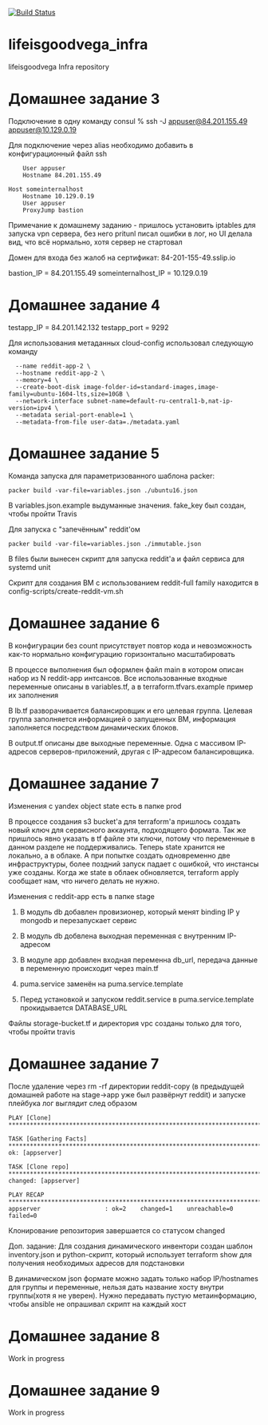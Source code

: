 [![Build Status](https://travis-ci.com/Otus-DevOps-2020-08/lifeisgoodvega_infra.svg?branch=master)](https://travis-ci.com/Otus-DevOps-2020-08/lifeisgoodvega_infra)

# lifeisgoodvega_infra
lifeisgoodvega Infra repository


# Домашнее задание 3
Подключение в одну команду
consul % ssh -J appuser@84.201.155.49 appuser@10.129.0.19

Для подключение через alias необходимо добавить в конфигурационный файл ssh
```Host bastion
	User appuser
	Hostname 84.201.155.49

Host someinternalhost
	Hostname 10.129.0.19
	User appuser
	ProxyJump bastion
```

Примечание к домашнему заданию - пришлось установить iptables для запуска vpn сервера, без него pritunl
писал ошибки в лог, но UI делала вид, что всё нормально, хотя сервер не стартовал

Домен для входа без жалоб на сертификат: 84-201-155-49.sslip.io

bastion_IP = 84.201.155.49
someinternalhost_IP = 10.129.0.19

# Домашнее задание 4
testapp_IP = 84.201.142.132
testapp_port = 9292

Для использования метаданных cloud-config использовал следующую команду

```yc compute instance create \
  --name reddit-app-2 \
  --hostname reddit-app-2 \
  --memory=4 \
  --create-boot-disk image-folder-id=standard-images,image-family=ubuntu-1604-lts,size=10GB \
  --network-interface subnet-name=default-ru-central1-b,nat-ip-version=ipv4 \
  --metadata serial-port-enable=1 \
  --metadata-from-file user-data=./metadata.yaml
  ```

# Домашнее задание 5

Команда запуска для параметризованного шаблона packer:

```packer build -var-file=variables.json ./ubuntu16.json```

В variables.json.example выдуманные значения.
fake_key был создан, чтобы пройти Travis

Для запуска с "запечённым" reddit'ом

```packer build -var-file=variables.json ./immutable.json```

В files были вынесен скрипт для запуска reddit'а и файл сервиса для systemd unit

Скрипт для создания ВМ с использованием reddit-full family находится в config-scripts/create-reddit-vm.sh

# Домашнее задание 6

В конфигурации без count присутствует повтор кода и невозможность как-то нормально конфигурацию горизонтально масштабировать

В процессе выполнения был оформлен файл main в котором описан набор из N reddit-app интсансов. Все использованные входные переменные
описаны в variables.tf, а в terraform.tfvars.example пример их заполнения

В lb.tf разворачивается балансировщик и его целевая группа. Целевая группа заполняется информацией о запущенных ВМ, информация заполняется
посредством динамических блоков.

В output.tf описаны две выходные переменные. Одна с массивом IP-адресов серверов-приложений, другая с IP-адресом балансировщика.

# Домашнее задание 7

Изменения с yandex object state есть в папке prod

В процессе создания s3 bucket'а для terraform'а пришлось создать новый ключ для сервисного аккаунта, подходящего формата. Так же пришлось
явно указать в tf файле эти ключи, потому что переменные в данном разделе не поддерживались. Теперь state хранится не локально,
а в облаке. А при попытке создать одновременно две инфраструктуры, более поздний запуск падает с ошибкой, что инстансы уже созданы. Когда же state в облаек обновляется, terraform apply сообщает нам, что ничего делать не нужно.

Изменения с reddit-app есть в папке stage

1) В модуль db добавлен провизионер, который менят binding IP у mongodb и перезапускает сервис

2) В модуль db добвлена выходная переменная с внутренним IP-адресом

3) В модуле app добавлен входная переменна db_url, передача данные в переменную происходит через main.tf

4) puma.service заменён на puma.service.template

5) Перед установкой и запуском reddit.service в puma.service.template прокидывается DATABASE_URL

Файлы storage-bucket.tf и директория vpc созданы только для того, чтобы пройти travis

# Домашнее задание 7

После удаление через rm -rf директории reddit-copy (в предыдущей домашней работе на stage->app уже был развёрнут reddit) и
запуске плейбука лог выглядит след образом

```
PLAY [Clone] ********************************************************************************************************************************************************

TASK [Gathering Facts] **********************************************************************************************************************************************
ok: [appserver]

TASK [Clone repo] ***************************************************************************************************************************************************
changed: [appserver]

PLAY RECAP **********************************************************************************************************************************************************
appserver                  : ok=2    changed=1    unreachable=0    failed=0
```

Клонирование репозитория завершается со статусом changed

Доп. задание:
Для создания динамического инвентори создан шаблон inventory.json и python-скрипт, который использует terraform show для получения
необходимых адресов для подстановки

В динамическом json формате можно задать только набор IP/hostnames для группы и переменные, нельзя дать название хосту внутри группы(хотя я не уверен). Нужно передавать пустую метаинформацию, чтобы ansible не опрашивал скрипт на каждый хост

# Домашнее задание 8

Work in progress

# Домашнее задание 9

Work in progress
